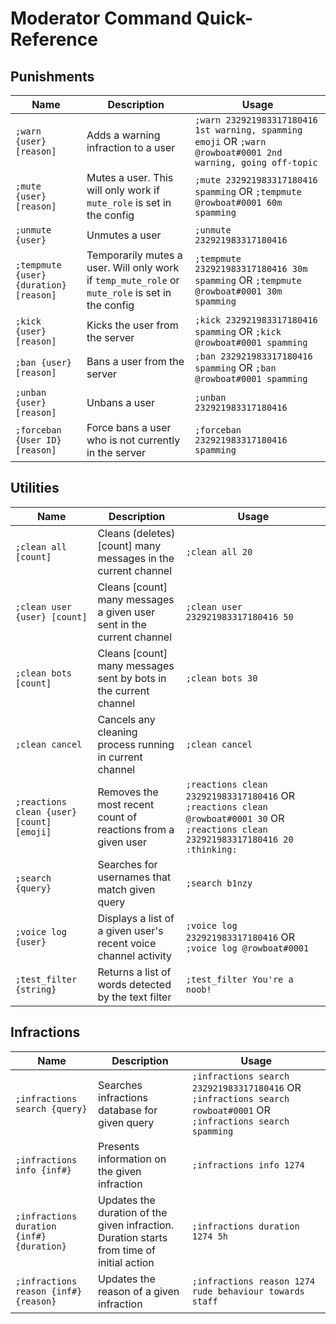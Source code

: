 # Moderator Command Quick-Reference

## Punishments

| Name | Description | Usage |
|------|-------------|-------|
| `;warn {user} [reason]` | Adds a warning infraction to a user | `;warn 232921983317180416 1st warning, spamming emoji` OR `;warn @rowboat#0001 2nd warning, going off-topic` |
| `;mute {user} [reason]` | Mutes a user. This will only work if `mute_role` is set in the config | `;mute 232921983317180416 spamming` OR  `;tempmute @rowboat#0001 60m spamming` |
| `;unmute {user}` | Unmutes a user | `;unmute 232921983317180416` |
| `;tempmute {user} {duration} [reason]` | Temporarily mutes a user. Will only work if `temp_mute_role` or `mute_role` is set in the config | `;tempmute 232921983317180416 30m spamming` OR `;tempmute @rowboat#0001 30m spamming` |
| `;kick {user} [reason]` | Kicks the user from the server | `;kick 232921983317180416 spamming` OR `;kick @rowboat#0001 spamming` |
| `;ban {user} [reason]` | Bans a user from the server | `;ban 232921983317180416 spamming` OR `;ban @rowboat#0001 spamming` |
| `;unban {user} [reason]` | Unbans a user | `;unban 232921983317180416` |
| `;forceban {User ID} [reason]` | Force bans a user who is not currently in the server | `;forceban 232921983317180416 spamming` |


## Utilities

| Name | Description | Usage |
|------|-------------|-------|
| `;clean all [count]` | Cleans (deletes) [count] many messages in the current channel | `;clean all 20` |
| `;clean user {user} [count]` | Cleans [count] many messages a given user sent in the current channel | `;clean user 232921983317180416 50` |
| `;clean bots [count]` | Cleans [count] many messages sent by bots in the current channel | `;clean bots 30` |
| `;clean cancel` | Cancels any cleaning process running in current channel | `;clean cancel` |
| `;reactions clean {user} [count] [emoji]` | Removes the most recent count of reactions from a given user | `;reactions clean 232921983317180416` OR `;reactions clean @rowboat#0001 30` OR `;reactions clean 232921983317180416 20 :thinking:` |
| `;search {query}` | Searches for usernames that match given query | `;search b1nzy` |
| `;voice log {user}` | Displays a list of a given user's recent voice channel activity | `;voice log 232921983317180416` OR `;voice log @rowboat#0001` |
| `;test_filter {string}` | Returns a list of words detected by the text filter | `;test_filter You're a noob!` |


## Infractions

| Name | Description | Usage |
|------|-------------|-------|
| `;infractions search {query}` | Searches infractions database for given query | `;infractions search 232921983317180416` OR `;infractions search rowboat#0001` OR `;infractions search spamming`
| `;infractions info {inf#}` | Presents information on the given infraction | `;infractions info 1274`
| `;infractions duration {inf#} {duration}` | Updates the duration of the given infraction. Duration starts from time of initial action | `;infractions duration 1274 5h` |
| `;infractions reason {inf#} {reason}` | Updates the reason of a given infraction | `;infractions reason 1274 rude behaviour towards staff` |
